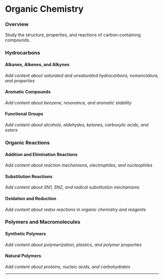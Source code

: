 # Organic Chemistry

### Overview

Study the structure, properties, and reactions of carbon-containing compounds.

### Hydrocarbons

#### Alkanes, Alkenes, and Alkynes
*Add content about saturated and unsaturated hydrocarbons, nomenclature, and properties*

#### Aromatic Compounds
*Add content about benzene, resonance, and aromatic stability*

#### Functional Groups
*Add content about alcohols, aldehydes, ketones, carboxylic acids, and esters*

### Organic Reactions

#### Addition and Elimination Reactions
*Add content about reaction mechanisms, electrophiles, and nucleophiles*

#### Substitution Reactions
*Add content about SN1, SN2, and radical substitution mechanisms*

#### Oxidation and Reduction
*Add content about redox reactions in organic chemistry and reagents*

### Polymers and Macromolecules

#### Synthetic Polymers
*Add content about polymerization, plastics, and polymer properties*

#### Natural Polymers
*Add content about proteins, nucleic acids, and carbohydrates*

---

